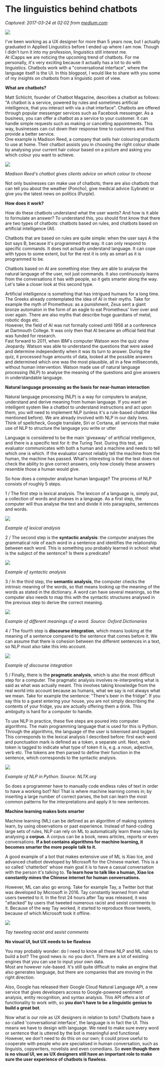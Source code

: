 # The linguistics behind chatbots

_Captured: 2017-03-24 at 02:02 from [medium.com](https://medium.com/icapps/the-linguistics-behind-chatbots-ecaa7045589f#.n51v3jwfv)_

![](https://cdn-images-1.medium.com/max/800/1*lgqyyFHbouXXr55PUFEQfw.jpeg)

I've been working as a UX designer for more than 5 years now, but I actually graduated in Applied Linguistics before I ended up where I am now. Though I didn't turn it into my profession, linguistics still interest me.  
At iCapps we are noticing the upcoming trend of chatbots. For me personally, it's very exciting because it actually has a lot to do with linguistics. Chatbots work with a "conversational interface", where the language itself is the UI. In this blogpost, I would like to share with you some of my insights on chatbots from a linguistic point of view.

**What are chatbots?**

Matt Schlicht, founder of Chatbot Magazine, describes a chatbot as follows: "A chatbot is a service, powered by rules and sometimes artificial intelligence, that you interact with via a chat interface". Chatbots are offered through popular messenger services such as Facebook messenger. As a business, you can offer a chatbot as a service to your customer. It can handle simple requests such as making or cancelling appointments. This way, businesses can cut down their response time to customers and thus provide a better service.  
One example is Madison Reed, a company that sells hair colouring products to use at home. Their chatbot assists you in choosing the right colour shade by analysing your current hair colour based on a picture and asking you which colour you want to achieve.

![](https://cdn-images-1.medium.com/max/800/0*c56Ucgnz9tHr19cX.png)

_Madison Reed's chatbot gives clients advice on which colour to choose_

Not only businesses can make use of chatbots; there are also chatbots that can tell you about the weather (Poncho), give medical advice (Lybrate) or give you the latest news on politics (Purple).

**How does it work?**

How do these chatbots understand what the user wants? And how is it able to formulate an answer? To understand this, you should first know that there are two types of chatbots: chatbots based on rules, and chatbots based on artificial intelligence (AI).

Chatbots that are based on rules are quite simple: when the user says A the bot says B, because it's programmed that way. It can only respond to specific commands. It does not actually understand language. It can cope with typos to some extent, but for the rest it is only as smart as it is programmed to be.

Chatbots based on AI are something else: they are able to analyse the natural language of the user, not just commands. It also continuously learns from the conversations it has with people, so it gets smarter along the way. Let's take a closer look at this second type.

Artificial intelligence is something that has intrigued humans for a long time. The Greeks already contemplated the idea of AI in their myths. Take for example the myth of Prometheus: as a punishment, Zeus sent a giant bronze automaton in the form of an eagle to eat Prometheus' liver over and over again. There are also myths that describe huge guardians of metal, robotic dogs etc.  
However, the field of AI was not formally coined until 1956 at a conference at Dartmouth College. It was only then that AI became an official field that was funded for research.  
Fast forward to 2011, when IBM's computer Watson won the quiz show Jeopardy. Watson was able to understand the questions that were asked and determine independently when it was its turn to answer. During the quiz, it processed huge amounts of data, looked at the possible answers and determined which one was the most plausible, all in a few milliseconds, without human intervention. Watson made use of natural language processing (NLP) to analyse the meaning of the questions and give answers in understandable language.

**Natural language processing as the basis for near-human interaction**

Natural language processing (NLP) is a way for computers to analyse, understand and derive meaning from human language. If you want an intelligent system like a chatbot to understand instructions and act upon them, you will need to implement NLP (unless it's a rule-based chatbot like mentioned before). We are already involved with NLP in our daily lives. Think of spellcheck, Google translate, Siri or Cortana, all services that make use of NLP to structure the language you write or utter

Language is considered to be the main 'giveaway' of artificial intelligence, and there is a specific test for it: the Turing Test. During this test, an evaluator communicates with both a human and a machine and needs to tell which one is which. If the evaluator cannot reliably tell the machine from the human, the machine has passed. What's interesting is that the test does not check the ability to give correct answers, only how closely these answers resemble those a human would give.

So how does a computer analyse human language? The process of NLP consists of roughly 5 steps.

1 / The first step is lexical analysis. The lexicon of a language is, simply put, a collection of words and phrases in a language. As a first step, the computer will thus analyse the text and divide it into paragraphs, sentences and words.

![](https://cdn-images-1.medium.com/max/800/0*dmoZWMBGKInSqdMz.png)

_Example of lexical analysis_

2 / The second step is the **syntactic analysis**: the computer analyses the grammatical role of each word in a sentence and identifies the relationship between each word. This is something you probably learned in school: what is the subject of the sentence? Is there a predicate?

![](https://cdn-images-1.medium.com/max/800/0*DBIp1QAyDE6n7z0G.png)

_Example of syntactic analysis_

3 / In the third step, the **semantic analysis**, the computer checks the intrinsic meaning of the words, so that means looking up the meaning of the words as stated in the dictionary. A word can have several meanings, so the computer also needs to map this with the syntactic structures analysed in the previous step to derive the correct meaning.

![](https://cdn-images-1.medium.com/max/800/0*KbdpdIQfwq9RDjUZ.png)

_Example of different meanings of a word. Source: Oxford Dictionaries_

4 / The fourth step is **discourse integration**, which means looking at the meaning of a sentence compared to the sentence that comes before it. We can assume that there is cohesion between the different sentences in a text, so NLP must also take this into account.

![](https://cdn-images-1.medium.com/max/800/0*w3bbVoDFdxYlLvu6.png)

_Example of discourse integration_

5 / Finally, there is the **pragmatic analysis**, which is also the most difficult step for a computer. The pragmatic analysis involves re-interpreting what is said as what was actually meant. This involves taking knowledge from the real world into account because as humans, what we say is not always what we mean. Take for example the sentence: "There's beer in the fridge". If you say this to a guest entering your house, you are not simply describing the contents of your fridge, you are actually offering them a drink. This ambiguity is hard for a computer to handle.

To use NLP in practice, these five steps are poured into computer algorithms. The main programming language that is used for this is Python. Through the algorithms, the language of the user is tokenised and tagged. This corresponds to the lexical analysis I described before: first each word and punctuation mark is defined as a token, a separate unit. Next, each token is tagged to indicate what type of token it is, e.g. a noun, adjective, verb etc. The tokens are then parsed to define their function in the sentence, which corresponds to the syntactic analysis.

![](https://cdn-images-1.medium.com/max/800/0*kSqUB1PFgt13o8SK.png)

_Example of NLP in Python. Source: NLTK.org_

So does a programmer have to manually code endless rules of text in order to have a working bot? No! That is where machine learning comes in; by inserting a large number of correct parses, the bot can learn the most common patterns for the interpretations and apply it to new sentences.

**Machine learning makes bots smarter**

Machine learning (ML) can be defined as an algorithm of making systems learn, by using observations or past experience. Instead of hand-coding large sets of rules, NLP can rely on ML to automatically learn these rules by analysing a **corpus**. A corpus can be a book, news articles, reports or even conversations. **If a bot contains algorithms for machine learning, it becomes smarter the more people talk to it.**

A good example of a bot that makes extensive use of ML is Xiao Ice, and advanced chatbot developed by Microsoft for the Chinese market. This is a so called 'chatterbot' whose main goal it is to have a casual conversation with the person it's talking to. **To learn how to talk like a human, Xiao Ice constantly mines the Chinese internet for human conversations.**

However, ML can also go wrong. Take for example Tay, a Twitter bot that was developed by Microsoft in 2016. Tay constantly learned from what users tweeted to it. In the first 24 hours after Tay was released, it was "attacked" by users that tweeted numerous racist and sexist comments to it. Because of the way Tay worked, it started to reproduce those tweets, because of which Microsoft took it offline.

![](https://cdn-images-1.medium.com/max/800/0*qey0eGicIeLJv9H9.png)

_Tay tweeting racist and sexist comments_

**No visual UI, but UX needs to be flawless**

You may probably wonder: do I need to know all these NLP and ML rules to build a bot? The good news is: no you don't. There are a lot of existing engines that you can use to input your own data.  
Most are however rule-based. It's still quite difficult to make an engine that also generates language, but there are companies that are moving in the right direction.

Also, Google has released their Google Cloud Natural Language API, a new service that gives developers access to Google-powered sentiment analysis, entity recognition, and syntax analysis. This API offers a lot of functionality to work with, so **you don't have to be a linguistic genius to build a great bot**.

Now what is our role as UX designers in relation to bots? Chatbots have a so-called 'conversational interface', the language is in fact the UI. This means we have to design with language. We need to make sure every word or sentence that is uttered by the bot is meaningful and functional. However, we don't need to do this on our own; it could prove useful to cooperate with people who are specialised in human conversation, such as linguists, copywriters, novelists and even comedians. So **even though there is no visual UI, we as UX designers still have an important role to make sure the user experience of chatbots is flawless**.
